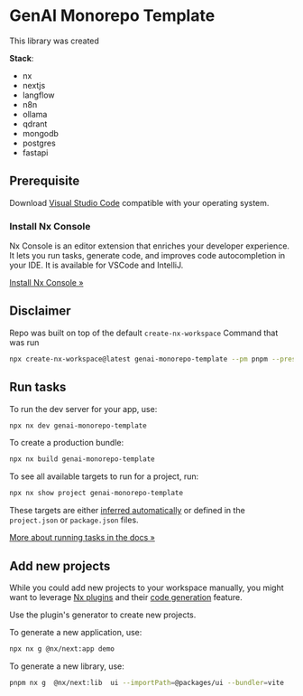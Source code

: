 # GenAI Monorepo Template

This library was created

**Stack**:

- nx
- nextjs
- langflow
- n8n
- ollama
- qdrant
- mongodb
- postgres
- fastapi

## Prerequisite

Download [Visual Studio Code](https://code.visualstudio.com/) compatible with your operating system.

### Install Nx Console

Nx Console is an editor extension that enriches your developer experience. It lets you run tasks, generate code, and improves code autocompletion in your IDE. It is available for VSCode and IntelliJ.

[Install Nx Console &raquo;](https://nx.dev/getting-started/editor-setup?utm_source=nx_project&utm_medium=readme&utm_campaign=nx_projects)

## Disclaimer

Repo was built on top of the default `create-nx-workspace`
Command that was run

```bash
npx create-nx-workspace@latest genai-monorepo-template --pm pnpm --preset next --nextAppDir true --nextSrcDir false --workspaceType package-based --e2eTestRunner none --style tailwind
```

## Run tasks

To run the dev server for your app, use:

```sh
npx nx dev genai-monorepo-template
```

To create a production bundle:

```sh
npx nx build genai-monorepo-template
```

To see all available targets to run for a project, run:

```sh
npx nx show project genai-monorepo-template
```

These targets are either [inferred automatically](https://nx.dev/concepts/inferred-tasks?utm_source=nx_project&utm_medium=readme&utm_campaign=nx_projects) or defined in the `project.json` or `package.json` files.

[More about running tasks in the docs &raquo;](https://nx.dev/features/run-tasks?utm_source=nx_project&utm_medium=readme&utm_campaign=nx_projects)

## Add new projects

While you could add new projects to your workspace manually, you might want to leverage [Nx plugins](https://nx.dev/concepts/nx-plugins?utm_source=nx_project&utm_medium=readme&utm_campaign=nx_projects) and their [code generation](https://nx.dev/features/generate-code?utm_source=nx_project&utm_medium=readme&utm_campaign=nx_projects) feature.

Use the plugin's generator to create new projects.

To generate a new application, use:

```sh
npx nx g @nx/next:app demo
```

To generate a new library, use:

```sh
pnpm nx g  @nx/next:lib  ui --importPath=@packages/ui --bundler=vite
```
